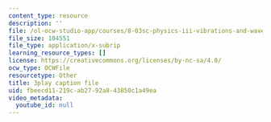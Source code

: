 ```yaml
---
content_type: resource
description: ''
file: /ol-ocw-studio-app/courses/8-03sc-physics-iii-vibrations-and-waves-fall-2016/fbeecd11219cab2792a843850c1a49ea_Dlhma3z57SA.srt
file_size: 104551
file_type: application/x-subrip
learning_resource_types: []
license: https://creativecommons.org/licenses/by-nc-sa/4.0/
ocw_type: OCWFile
resourcetype: Other
title: 3play caption file
uid: fbeecd11-219c-ab27-92a8-43850c1a49ea
video_metadata:
  youtube_id: null
---
```

